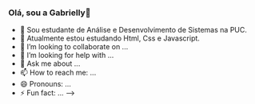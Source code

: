 ### Olá, sou a Gabrielly👋
- 🔭 Sou estudante de Análise e Desenvolvimento de Sistemas na PUC.
- 🌱 Atualmente estou estudando Html, Css e Javascript.
- 👯 I’m looking to collaborate on ...
- 🤔 I’m looking for help with ...
- 💬 Ask me about ...
- 📫 How to reach me: ...
- 😄 Pronouns: ...
- ⚡ Fun fact: ...
-->
